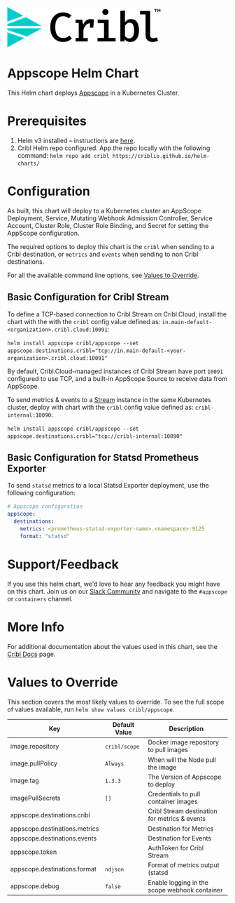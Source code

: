![Cribl Logo](../../images/Cribl_Logo_Color_TM.png)

# Appscope Helm Chart

This Helm chart deploys [Appscope](https://appscope.dev/) in a Kubernetes Cluster.

# Prerequisites

1. Helm v3 installed – instructions are [here](https://helm.sh/docs/intro/install/).
2. Cribl Helm repo configured. App the repo locally with the following command:
    `helm repo add cribl https://criblio.github.io/helm-charts/`


# Configuration

As built, this chart will deploy to a Kubernetes cluster an AppScope Deployment, Service, Mutating Webhook Admission Controller, Service Account, Cluster Role, Cluster Role Binding, and Secret for setting the AppScope configuration. 

The required options to deploy this chart is the `cribl` when sending to a Cribl destination, or `metrics` and `events` when sending to non Cribl destinations.

For all the available command line options, see [Values to Override](#values-to-override). 

## Basic Configuration for Cribl Stream

To define a TCP-based connection to Cribl Stream on Cribl.Cloud, install the chart with the with the `cribl` config value defined as: `in.main-default-<organization>.cribl.cloud:10091`:

 `helm install appscope cribl/appscope --set appscope.destinations.cribl="tcp://in.main-default-<your-organization>.cribl.cloud:10091"`

By default, Cribl.Cloud-managed instances of Cribl Stream have port `10091` configured to use TCP, and a built-in AppScope Source to receive data from AppScope. 

To send metrics & events to a [Stream](https://cribl.io/stream/) instance in the same Kubernetes cluster, deploy with chart with the `cribl` config value defined as: `cribl-internal:10090`:

 `helm install appscope cribl/appscope --set appscope.destinations.cribl="tcp://cribl-internal:10090"`

## Basic Configuration for Statsd Prometheus Exporter

To send `statsd` metrics to a local Statsd Exporter deployment, use the following configuration:

```yaml
# Appscope configuration 
appscope:
  destinations: 
    metrics: <prometheus-statsd-exporter-name>.<namespace>:9125
    format: "statsd"
```

# Support/Feedback

If you use this helm chart, we'd love to hear any feedback you might have on this chart. Join us on our [Slack Community](https://cribl.io/community) and navigate to the `#appscope` or `containers` channel.

# More Info

For additional documentation about the values used in this chart, see the [Cribl Docs](https://appscope.dev/docs/cli-reference/#k8s) page.

# Values to Override

This section covers the most likely values to override. To see the full scope of values available, run `helm show values cribl/appscope`.

| Key                                                                            | Default Value     | Description                                        |
|--------------------------------------------------------------------------------|-------------------|----------------------------------------------------|
| image.repository                                                               | `cribl/scope`     | Docker image repository to pull images             |
| image.pullPolicy                                                               | `Always`          | When will the Node pull the image                  |
| image.tag                                                                      | `1.3.3`           | The Version of Appscope to deploy                  |
| imagePullSecrets                                                               | `[]`              | Credentials to pull container images               |
| appscope.destinations.cribl                                                    |                   | Cribl Stream destination for metrics & events      |
| appscope.destinations.metrics                                                  |                   | Destination for Metrics                            |
| appscope.destinations.events                                                   |                   | Destination for Events                             |
| appscope.token                                                                 |                   | AuthToken for Cribl Stream                         |
| appscope.destinations.format                                                   | `ndjson`          | Format of metrics output (statsd|ndjson)           |
| appscope.debug                                                                 | `false`           | Enable logging in the scope webhook container      |
